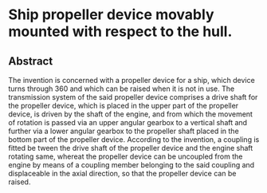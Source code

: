 # Ship propeller device movably mounted with respect to the hull.

## Abstract
The invention is concerned with a propeller device for a ship, which device turns through 360 and which can be raised when it is not in use. The transmission system of the said propeller device comprises a drive shaft for the propeller device, which is placed in the upper part of the propeller device, is driven by the shaft of the engine, and from which the movement of rotation is passed via an upper angular gearbox to a vertical shaft and further via a lower angular gearbox to the propeller shaft placed in the bottom part of the propeller device. According to the invention, a coupling is fitted be tween the drive shaft of the propeller device and the engine shaft rotating same, whereat the propeller device can be uncoupled from the engine by means of a coupling member belonging to the said coupling and displaceable in the axial direction, so that the propeller device can be raised.